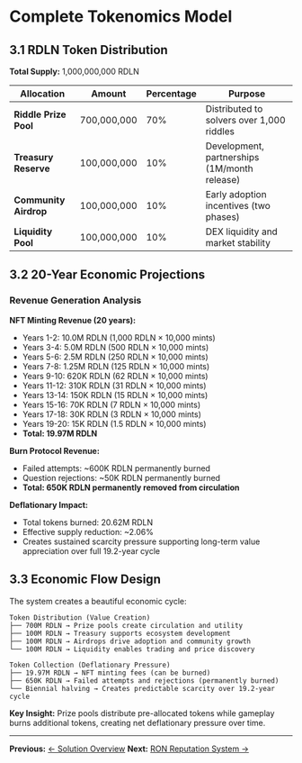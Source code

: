 # Complete Tokenomics Model

## 3.1 RDLN Token Distribution

**Total Supply:** 1,000,000,000 RDLN

| Allocation | Amount | Percentage | Purpose |
|------------|--------|------------|---------|
| **Riddle Prize Pool** | 700,000,000 | 70% | Distributed to solvers over 1,000 riddles |
| **Treasury Reserve** | 100,000,000 | 10% | Development, partnerships (1M/month release) |
| **Community Airdrop** | 100,000,000 | 10% | Early adoption incentives (two phases) |
| **Liquidity Pool** | 100,000,000 | 10% | DEX liquidity and market stability |

## 3.2 20-Year Economic Projections

### Revenue Generation Analysis

**NFT Minting Revenue (20 years):**
- Years 1-2: 10.0M RDLN (1,000 RDLN × 10,000 mints)
- Years 3-4: 5.0M RDLN (500 RDLN × 10,000 mints)
- Years 5-6: 2.5M RDLN (250 RDLN × 10,000 mints)
- Years 7-8: 1.25M RDLN (125 RDLN × 10,000 mints)
- Years 9-10: 620K RDLN (62 RDLN × 10,000 mints)
- Years 11-12: 310K RDLN (31 RDLN × 10,000 mints)
- Years 13-14: 150K RDLN (15 RDLN × 10,000 mints)
- Years 15-16: 70K RDLN (7 RDLN × 10,000 mints)
- Years 17-18: 30K RDLN (3 RDLN × 10,000 mints)
- Years 19-20: 15K RDLN (1.5 RDLN × 10,000 mints)
- **Total: 19.97M RDLN**

**Burn Protocol Revenue:**
- Failed attempts: ~600K RDLN permanently burned
- Question rejections: ~50K RDLN permanently burned
- **Total: 650K RDLN permanently removed from circulation**

**Deflationary Impact:**
- Total tokens burned: 20.62M RDLN
- Effective supply reduction: ~2.06%
- Creates sustained scarcity pressure supporting long-term value appreciation over full 19.2-year cycle

## 3.3 Economic Flow Design

The system creates a beautiful economic cycle:

```
Token Distribution (Value Creation)
├── 700M RDLN → Prize pools create circulation and utility
├── 100M RDLN → Treasury supports ecosystem development
├── 100M RDLN → Airdrops drive adoption and community growth
└── 100M RDLN → Liquidity enables trading and price discovery

Token Collection (Deflationary Pressure)
├── 19.97M RDLN → NFT minting fees (can be burned)
├── 650K RDLN → Failed attempts and rejections (permanently burned)
└── Biennial halving → Creates predictable scarcity over 19.2-year cycle
```

**Key Insight:** Prize pools distribute pre-allocated tokens while gameplay burns additional tokens, creating net deflationary pressure over time.

---

**Previous:** [← Solution Overview](../technical/solution-overview.md)
**Next:** [RON Reputation System →](../economics/reputation-system.md)